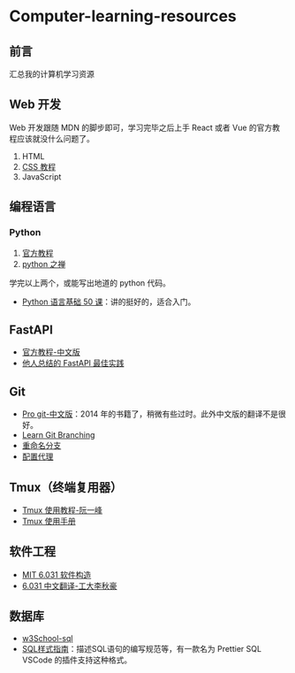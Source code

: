 # Computer-learning-resources

## 前言

汇总我的计算机学习资源

## Web 开发

Web 开发跟随 MDN 的脚步即可，学习完毕之后上手 React 或者 Vue 的官方教程应该就没什么问题了。

1. HTML
2. [CSS 教程](https://developer.mozilla.org/zh-CN/docs/Learn/CSS)
3. JavaScript

## 编程语言

### Python
1. [官方教程](https://docs.python.org/zh-cn/3/tutorial/index.html)
2. [python 之禅](https://pythontips.readthedocs.io/zh/latest/2016-03-07-iterator-and-generator/)

学完以上两个，或能写出地道的 python 代码。

- [Python 语言基础 50 课](https://github.com/jackfrued/Python-Core-50-Courses/tree/master)：讲的挺好的，适合入门。

## FastAPI

- [官方教程-中文版](https://fastapi.tiangolo.com/zh/tutorial/)
- [他人总结的 FastAPI 最佳实践](https://github.com/zhanymkanov/fastapi-best-practices)

## Git

- [Pro git-中文版](https://git-scm.com/book/zh/v2)：2014 年的书籍了，稍微有些过时。此外中文版的翻译不是很好。
- [Learn Git Branching](https://learngitbranching.js.org/?locale=zh_CN)
- [重命名分支](https://www.freecodecamp.org/chinese/news/git-rename-branch-how-to-change-a-local-branch-name/)
- [配置代理]()

## Tmux（终端复用器）

- [Tmux 使用教程-阮一峰](https://www.ruanyifeng.com/blog/2019/10/tmux.html)
- [Tmux 使用手册](https://louiszhai.github.io/2017/09/30/tmux/)

## 软件工程

- [MIT 6.031 软件构造](https://web.mit.edu/6.031/www/sp21/)
- [6.031 中文翻译-工大李秋豪](https://www.cnblogs.com/liqiuhao/category/1167752.html)

## 数据库
- [w3School-sql](https://www.w3schools.com/sql/)
- [SQL样式指南](https://www.sqlstyle.guide/zh/)：描述SQL语句的编写规范等，有一款名为 Prettier SQL VSCode 的插件支持这种格式。


